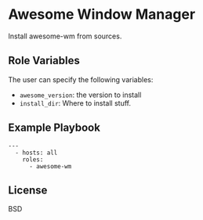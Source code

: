 Awesome Window Manager
=========

Install awesome-wm from sources.

Role Variables
--------------

The user can specify the following variables:
  - `awesome_version`: the version to install
  - `install_dir`: Where to install stuff.

Example Playbook
----------------


    ---
      - hosts: all
        roles:
          - awesome-wm

License
-------

BSD

